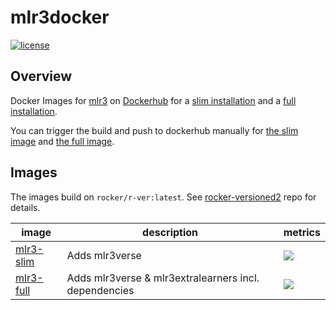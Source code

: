 # mlr3docker
<!-- badges: start -->

[![license](https://img.shields.io/badge/license-GPLv3-blue.svg)](https://opensource.org/licenses/GPL-3.0)

<!-- badges: end -->

## Overview

Docker Images for [mlr3](https://github.com/mlr-org/mlr3) on [Dockerhub](https://hub.docker.com/u/mlrorgdocker) for a [slim installation](https://hub.docker.com/r/mlrorgdocker/mlr3-slim) and a [full installation](https://hub.docker.com/r/mlrorgdocker/mlr3-full).

You can trigger the build and push to dockerhub manually for [the slim image](https://github.com/mlr-org/mlr3docker/actions/workflows/mlr3slim.yml) and [the full image](https://github.com/mlr-org/mlr3docker/actions/workflows/mlr3full.yml).

## Images

The images build on `rocker/r-ver:latest`. See [rocker-versioned2](https://github.com/rocker-org/rocker-versioned2) repo for details.

| image                                                        | description    | metrics                                                                                                                |
| ------------------------------------------------------------ | -------------- | ---------------------------------------------------------------------------------------------------------------------- |
| [mlr3-slim](https://hub.docker.com/r/mlrorgdocker/mlr3-slim) | Adds mlr3verse | [![](https://img.shields.io/docker/pulls/mlrorgdocker/mlr3-slim.svg)](https://hub.docker.com/r/mlrorgdocker/mlr3-slim) |
| [mlr3-full](https://hub.docker.com/r/mlrorgdocker/mlr3-full) | Adds mlr3verse & mlr3extralearners incl. dependencies | [![](https://img.shields.io/docker/pulls/mlrorgdocker/mlr3-full.svg)](https://hub.docker.com/r/mlrorgdocker/mlr3-slim) |
